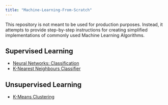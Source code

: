 ```yaml
---
title: "Machine-Learning-From-Scratch"
---
```


<p>This repository is not meant to be used for production purposes. Instead, it attempts to provide step-by-step
    instructions for creating simplified implementations of commonly used Machine Learning Algorithms. </p>


## Supervised Learning  


<ul>
    <li>
        <a href="https://www.orhanyavuz.com/projects/Machine-Learning-From-Scratch/NeuralNetwork/">Neural Networks:
            Classification</a>
    </li>
    <li>
        <a href="https://www.orhanyavuz.com/projects/Machine-Learning-From-Scratch/KNN">K-Nearest Neighbours
            Classifier</a>
    </li>
</ul>

## Unsupervised Learning  


<ul>
    <li>
        <a href="https://www.orhanyavuz.com/projects/Machine-Learning-From-Scratch/K-Means-Clustering">K-Means
            Clustering</a>
    </li>
</ul>
